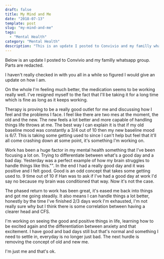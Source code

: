 ```yaml
---
draft: false
title: My Mind and Me
date: "2018-07-13"
template: post
slug: "my-mind-and-me"
tags:
  - "Mental Health"
category: "Mental Health"
description: "This is an update I posted to Convivio and my familly whatsapp group. Parts are redacted."
---
```

Below is an update I posted to Convivio and my familly whatsapp group. Parts are redacted.

I haven't really checked in with you all in a while so figured I would give an update on how I am.

On the whole I'm feeling much better, the medication seems to be working really well. I've resigned myself to the fact that I'll be taking it for a long time which is fine as long as it keeps working. 

Therapy is proving to be a really good outlet for me and discussing how I feel and the problems I face. I feel like there are two mes at the moment, the old and the new. The new feels a lot better and more capable of handling things life throws at me. The best way I can explain it is that if my old baseline mood was constantly a 3/4 out of 10 then my new baseline mood is 6/7. This is taking some getting used to since I can't help but feel that it'll all come crashing down at some point, it's something I'm working on.

Work has been a huge factor in my mental health something that I've been focusing a lot on. Trying to differentiate between what's a good day and a bad day. Yesterday was a perfect example of how my brain struggles to handle things like this."<SNIP>". In the end I had a really good day and it was positive and I felt good. Good is an odd concept that takes some getting used to. 9 time out of 10 if Han was to ask if I've had a good day at work I'd say no because my brain was conditioned that way. Now it's not the case.

The phased return to work has been great, it's eased me back into things and got me going steadily. It also means I can handle things a lot better, honestly by the time I've finished 2/3 days work I'm exhausted, I'm not really sure why but I think there is some correlation between having a clearer head and CFS.

I'm working on seeing the good and positive things in life, learning how to be excited again and the differentiation between anxiety and that excitement. I have good and bad days still but that's normal and something I need to settle in, everyday is no longer just bad. The next hurdle is removing the concept of old and new me. 

I'm just me and that's ok.